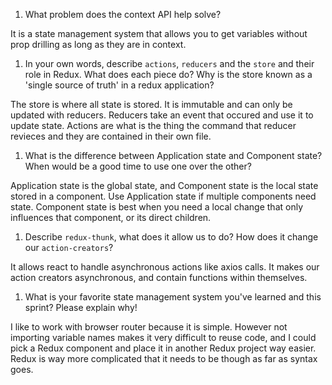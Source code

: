 1. What problem does the context API help solve?

It is a state management system that allows you to get variables without prop drilling as long as they are in context.

1. In your own words, describe `actions`, `reducers` and the `store` and their role in Redux. What does each piece do? Why is the store known as a 'single source of truth' in a redux application?

The store is where all state is stored. It is immutable and can only be updated with reducers. Reducers take an event that occured and use it to update state. Actions are what is the thing the command that reducer revieces and they are contained in their own file.

1. What is the difference between Application state and Component state? When would be a good time to use one over the other?

Application state is the global state, and Component state is the local state stored in a component. Use Application state if multiple components need state. Component state is best when you need a local change that only influences that component, or its direct children.

1. Describe `redux-thunk`, what does it allow us to do? How does it change our `action-creators`?

It allows react to handle asynchronous actions like axios calls. It makes our action creators asynchronous, and contain functions within themselves.

1. What is your favorite state management system you've learned and this sprint? Please explain why!

I like to work with browser router because it is simple. However not importing variable names makes it very difficult to reuse code, and I could pick a Redux component and place it in another Redux project way easier. Redux is way more complicated that it needs to be though as far as syntax goes.
